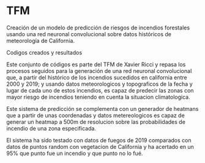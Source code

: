 # TFM
Creación de un modelo de predicción de riesgos de incendios forestales usando una red neuronal convolucional sobre datos históricos de meteorología de California.


Codigos creados y resultados

Este conjunto de códigos es parte del TFM de Xavier Ricci y repasa los procesos seguidos para la generación de una red neuronal convolucional que, a partir del histórico de los incendios sucedidos en california entre 2000 y 2019; y usando datos meteorologicos y topograficos de la fecha y lugar de cada uno de estos incendios, es capaz de predecir las zonas con mayor riesgo de incendios teniendo en cuenta la situacion climatologica.  

Este sistema de predicción se complementa con un generador de heatmans que a partir de unas coordenadas y datos metereologicos es capaz de generar un heatmap a 500m de resolucion sobre las probabilidades de incendio de una zona especificada.  

El sistema ha sido testado con datos de fuegos de 2019 comparados con datos de puntos random con vegetacion de California y ha acertado en un 95% que punto fue un incendio y que punto no lo fué.
